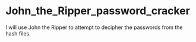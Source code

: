 # John_the_Ripper_password_cracker
I will use John the Ripper to attempt to decipher the passwords from the hash files.
